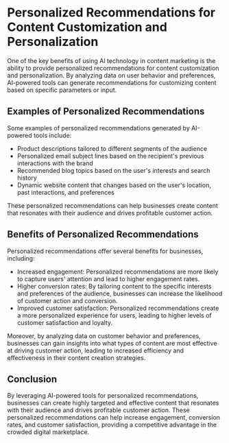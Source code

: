Personalized Recommendations for Content Customization and Personalization
============================================================================================================================

One of the key benefits of using AI technology in content marketing is the ability to provide personalized recommendations for content customization and personalization. By analyzing data on user behavior and preferences, AI-powered tools can generate recommendations for customizing content based on specific parameters or input.

Examples of Personalized Recommendations
----------------------------------------

Some examples of personalized recommendations generated by AI-powered tools include:

* Product descriptions tailored to different segments of the audience
* Personalized email subject lines based on the recipient's previous interactions with the brand
* Recommended blog topics based on the user's interests and search history
* Dynamic website content that changes based on the user's location, past interactions, and preferences

These personalized recommendations can help businesses create content that resonates with their audience and drives profitable customer action.

Benefits of Personalized Recommendations
----------------------------------------

Personalized recommendations offer several benefits for businesses, including:

* Increased engagement: Personalized recommendations are more likely to capture users' attention and lead to higher engagement rates.
* Higher conversion rates: By tailoring content to the specific interests and preferences of the audience, businesses can increase the likelihood of customer action and conversion.
* Improved customer satisfaction: Personalized recommendations create a more personalized experience for users, leading to higher levels of customer satisfaction and loyalty.

Moreover, by analyzing data on customer behavior and preferences, businesses can gain insights into what types of content are most effective at driving customer action, leading to increased efficiency and effectiveness in their content creation strategies.

Conclusion
----------

By leveraging AI-powered tools for personalized recommendations, businesses can create highly targeted and effective content that resonates with their audience and drives profitable customer action. These personalized recommendations can help increase engagement, conversion rates, and customer satisfaction, providing a competitive advantage in the crowded digital marketplace.
